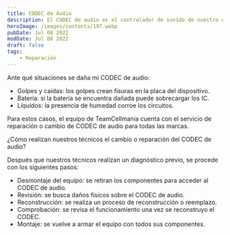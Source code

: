 ```yaml
---
title: CODEC de Audio
description: El CODEC de audio es el controlador de sonido de nuestro equipo tanto del micrófono, altavoz y auricular, por lo que, si se daña este componente las funciones de audio se verán afectadas
heroImage: /images/contents/197.webp
pubDate: Jul 08 2022
modDate: Jul 08 2022
draft: false
tags: 
    - Reparación
---
```


Ante qué situaciones se daña mi CODEC de audio:

- Golpes y caídas: los golpes crean fisuras en la placa del dispositivo.
- Batería: si la batería se encuentra dañada puede sobrecargar los IC.
- Líquidos: la presencia de humedad corroe los circuitos.

Para estos casos, el equipo de TeamCellmania cuenta con el servicio de reparación o cambio de CODEC de audio para todas las marcas.

¿Cómo realizan nuestros técnicos el cambio o reparación del CODEC de audio?

 Después que nuestros técnicos realizan un diagnóstico previo, se procede con los siguientes pasos:

- Desmontaje del equipo: se retiran los componentes para acceder al CODEC de audio.
- Revisión: se busca daños físicos sobre el CODEC de audio.
- Reconstrucción: se realiza un proceso de reconstrucción o reemplazo.
- Comprobación: se revisa el funcionamiento una vez se reconstruyo el CODEC.
- Montaje: se vuelve a armar el equipo con todos sus componentes.
